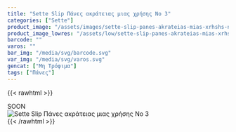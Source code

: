 ```yaml
---
title: "Sette Slip Πάνες ακράτειας μιας χρήσης No 3"
categories: ["Sette"]
product_image: "/assets/images/sette-slip-panes-akrateias-mias-xrhshs-no-3.jpg"
product_image_lowres: "/assets/low/sette-slip-panes-akrateias-mias-xrhshs-no-3.jpg"
barcode: ""
varos: ""
bar_img: "/media/svg/barcode.svg"
var_img: "/media/svg/varos.svg"
gencat: ["Μη Τρόφιμα"]
tags: ["Πάνες"]
---
```

{{< rawhtml >}}

<div class="sload437"><div class="product">SOON<br><div class="pimg"><img alt="Sette Slip Πάνες ακράτειας μιας χρήσης No 3" title="Sette Slip Πάνες ακράτειας μιας χρήσης No 3" src="/assets/images/sette-slip-panes-akrateias-mias-xrhshs-no-3.jpg"></div></div></div>
{{< /rawhtml >}}


